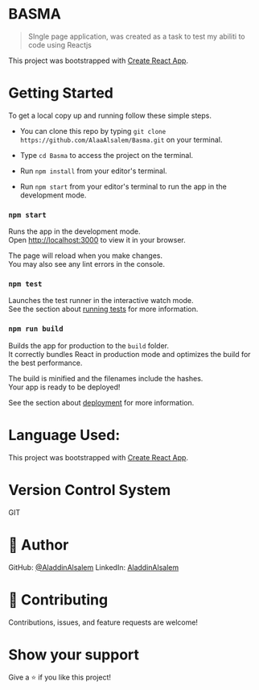 # BASMA
> SIngle page application, was created as a task to test my abiliti to code using Reactjs

This project was bootstrapped with [Create React App](https://github.com/facebook/create-react-app).
# Getting Started

To get a local copy up and running follow these simple steps.

- You can clone this repo by typing `git clone https://github.com/AlaaAlsalem/Basma.git` on your terminal.

- Type `cd Basma` to access the project on the terminal.
  
- Run `npm install` from your editor's terminal.

- Run `npm start` from your editor's terminal to run the app in the development mode.

### `npm start`

Runs the app in the development mode.\
Open [http://localhost:3000](http://localhost:3000) to view it in your browser.

The page will reload when you make changes.\
You may also see any lint errors in the console.

### `npm test`

Launches the test runner in the interactive watch mode.\
See the section about [running tests](https://facebook.github.io/create-react-app/docs/running-tests) for more information.

### `npm run build`

Builds the app for production to the `build` folder.\
It correctly bundles React in production mode and optimizes the build for the best performance.

The build is minified and the filenames include the hashes.\
Your app is ready to be deployed!

See the section about [deployment](https://facebook.github.io/create-react-app/docs/deployment) for more information.

# Language Used:

This project was bootstrapped with [Create React App](https://github.com/facebook/create-react-app).

# Version Control System

GIT

# 👤 Author

GitHub: [@AladdinAlsalem](https://github.com/AlaaAlsalem)
LinkedIn: [AladdinAlsalem](https://www.linkedin.com/in/aladdin-alsalem-5a68ba1a0/)

# 🤝 Contributing

Contributions, issues, and feature requests are welcome!

# Show your support

Give a ⭐️ if you like this project!

